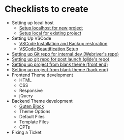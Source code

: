 # Checklists to create

- Setting up local host
  - [Setup localhost for new project](01_localhost_setup/01_a_setting_up_local_host_new_project/README.md)
  - [Setup local for existing project](01_localhost_setup/02_a_setup_local_for_existing_project/README.md)
- Setting Up VSCode
  - [VSCode Installation and Backup restoration](02_vscode_setup/02_a_installation_vscode/README.md)
  - [VSCode Beautification Setup](02_vscode_setup/02_b_vscode_beautification/README.md)
- [Setting up Git repo for internal dev (Webriver's repo)](04_settingup_webriver_git_repo/README.md)
- [Setting up git repo for post launch (glide's repo)](05_Setting_up_git_repo_for_post_launch/README.md)
- [Setting up project from blank theme (front end)](06_setting_up_scratch_blank_project_font_end/06_a_setup_project_from_blank_frontend/README.md)
- [Setting up project from blank theme (back end)](06_setting_up_scratch_blank_project_font_end/06_b_setup_project_from_blank_backend/README.md)
- Frontend Theme development
  - HTML
  - CSS
  - Responsive
  - jQuery
- Backend Theme development
  - [Guten Block](07_Backend_Theme_Development/07_a_guten_block/README.md)
  - Theme Options
  - Default Files
  - Template Files
  - CPTs
- Fixing a Ticket
